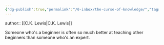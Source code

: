 ```yaml
---
{"dg-publish":true,"permalink":"/0-inbox/the-curse-of-knowledge/","tags":["a/concept"]}
---
```


author:: [[C.K. Lewis\|C.K. Lewis]]

Someone who's a beginner is often so much better at teaching other beginners than someone who's an expert.